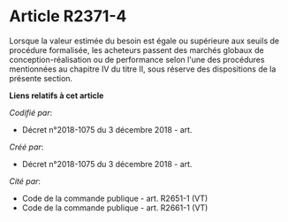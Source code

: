 # Article R2371-4

Lorsque la valeur estimée du besoin est égale ou supérieure aux seuils de procédure formalisée, les acheteurs passent des
marchés globaux de conception-réalisation ou de performance selon l'une des procédures mentionnées au chapitre IV du titre
II, sous réserve des dispositions de la présente section.

**Liens relatifs à cet article**

_Codifié par_:

  - Décret n°2018-1075 du 3 décembre 2018 - art.

_Créé par_:

  - Décret n°2018-1075 du 3 décembre 2018 - art.

_Cité par_:

  - Code de la commande publique - art. R2651-1 (VT)
  - Code de la commande publique - art. R2661-1 (VT)
